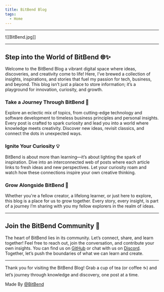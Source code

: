 ```yaml
---
title: BitBend Blog
tags:
  - Home
---
```

---

![[BitBend.jpg]]

---

## Step into the World of BitBend 🌐✨

Welcome to the BitBend Blog a vibrant digital space where ideas, discoveries, and creativity come to life! Here, I’ve brewed a collection of insights, inspirations, and stories that fuel my passion for tech, business, and beyond. This blog isn’t just a place to store information; it’s a playground for innovation, curiosity, and growth.

### Take a Journey Through BitBend 🚀

Explore an eclectic mix of topics, from cutting-edge technology and software development to timeless business principles and personal insights. Every post is crafted to spark curiosity and lead you into a world where knowledge meets creativity. Discover new ideas, revisit classics, and connect the dots in unexpected ways.

### Ignite Your Curiosity 💡

BitBend is about more than learning—it’s about lighting the spark of inspiration. Dive into an interconnected web of posts where each article links to fresh ideas and new perspectives. Let your curiosity roam and watch how these connections inspire your own creative thinking.

### Grow Alongside BitBend 🌱

Whether you're a fellow creator, a lifelong learner, or just here to explore, this blog is a place for us to grow together. Every story, every insight, is part of a journey I’m sharing with you my fellow explorers in the realm of ideas.

---

## Join the BitBend Community 🤝

The heart of BitBend lies in its community. Let’s connect, share, and learn together! Feel free to reach out, join the conversation, and contribute your own insights. You can find us on [GitHub](https://github.com/bitbend/bitbend-blog) or chat with us on [Discord](https://discord.gg/HVCwQkyMMg). Together, let’s push the boundaries of what we can learn and create.

---

Thank you for visiting the BitBend Blog! Grab a cup of tea (or coffee ☕️) and let’s journey through knowledge and discovery, one post at a time.

Made By [@BitBend](https://github.com/bitbend)